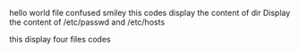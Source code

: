  hello world file 
 confused smiley 
 this codes display the content of dir 
 Display the content of /etc/passwd and /etc/hosts 

 this display four files codes 
